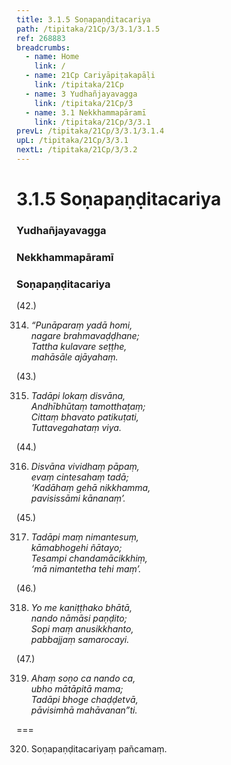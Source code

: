 ```yaml
---
title: 3.1.5 Soṇapaṇḍitacariya
path: /tipitaka/21Cp/3/3.1/3.1.5
ref: 268883
breadcrumbs:
  - name: Home
    link: /
  - name: 21Cp Cariyāpiṭakapāḷi
    link: /tipitaka/21Cp
  - name: 3 Yudhañjayavagga
    link: /tipitaka/21Cp/3
  - name: 3.1 Nekkhammapāramī
    link: /tipitaka/21Cp/3/3.1
prevL: /tipitaka/21Cp/3/3.1/3.1.4
upL: /tipitaka/21Cp/3/3.1
nextL: /tipitaka/21Cp/3/3.2
---
```


# 3.1.5 Soṇapaṇḍitacariya

### Yudhañjayavagga

### Nekkhammapāramī

### Soṇapaṇḍitacariya

(42.)

314. _“Punāparaṃ yadā homi,_  
_nagare brahmavaḍḍhane;_  
_Tattha kulavare seṭṭhe,_  
_mahāsāle ajāyahaṃ._  


(43.)

315. _Tadāpi lokaṃ disvāna,_  
_Andhībhūtaṃ tamotthaṭaṃ;_  
_Cittaṃ bhavato patikuṭati,_  
_Tuttavegahataṃ viya._  


(44.)

316. _Disvāna vividhaṃ pāpaṃ,_  
_evaṃ cintesahaṃ tadā;_  
_‘Kadāhaṃ gehā nikkhamma,_  
_pavisissāmi kānanaṃ’._  


(45.)

317. _Tadāpi maṃ nimantesuṃ,_  
_kāmabhogehi ñātayo;_  
_Tesampi chandamācikkhiṃ,_  
_‘mā nimantetha tehi maṃ’._  


(46.)

318. _Yo me kaniṭṭhako bhātā,_  
_nando nāmāsi paṇḍito;_  
_Sopi maṃ anusikkhanto,_  
_pabbajjaṃ samarocayi._  


(47.)

319. _Ahaṃ soṇo ca nando ca,_  
_ubho mātāpitā mama;_  
_Tadāpi bhoge chaḍḍetvā,_  
_pāvisimhā mahāvanan”ti._  


===

320. Soṇapaṇḍitacariyaṃ pañcamaṃ.




